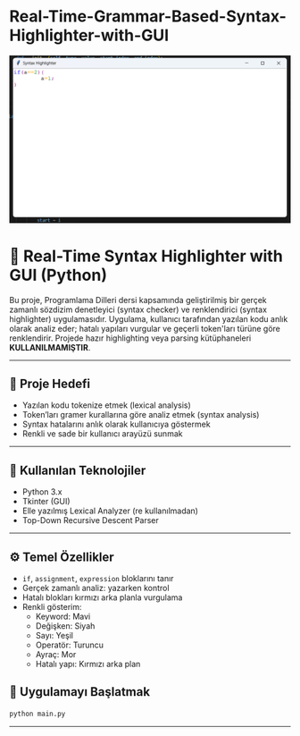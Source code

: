 
# Real-Time-Grammar-Based-Syntax-Highlighter-with-GUI

![Syntax Highlighter GUI](gui.png)

# 🧠 Real-Time Syntax Highlighter with GUI (Python)

Bu proje, Programlama Dilleri dersi kapsamında geliştirilmiş bir gerçek zamanlı sözdizim denetleyici (syntax checker) ve renklendirici (syntax highlighter) uygulamasıdır. Uygulama, kullanıcı tarafından yazılan kodu anlık olarak analiz eder; hatalı yapıları vurgular ve geçerli token'ları türüne göre renklendirir. Projede hazır highlighting veya parsing kütüphaneleri **KULLANILMAMIŞTIR**.

---

## 🎯 Proje Hedefi

- Yazılan kodu tokenize etmek (lexical analysis)
- Token’ları gramer kurallarına göre analiz etmek (syntax analysis)
- Syntax hatalarını anlık olarak kullanıcıya göstermek
- Renkli ve sade bir kullanıcı arayüzü sunmak

---

## 🧱 Kullanılan Teknolojiler

- Python 3.x
- Tkinter (GUI)
- Elle yazılmış Lexical Analyzer (re kullanılmadan)
- Top-Down Recursive Descent Parser

---

## ⚙️ Temel Özellikler

- `if`, `assignment`, `expression` bloklarını tanır
- Gerçek zamanlı analiz: yazarken kontrol
- Hatalı blokları kırmızı arka planla vurgulama
- Renkli gösterim:
  - Keyword: Mavi
  - Değişken: Siyah
  - Sayı: Yeşil
  - Operatör: Turuncu
  - Ayraç: Mor
  - Hatalı yapı: Kırmızı arka plan



## 🚀 Uygulamayı Başlatmak

```bash
python main.py
```

---
